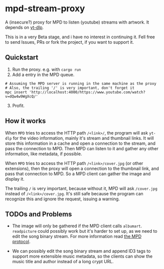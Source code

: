# mpd-stream-proxy
A (insecure?) proxy for MPD to listen (youtube) streams with artwork. It depends on [yt-dlp](https://github.com/yt-dlp/yt-dlp).

This is in a very Beta stage, and i have no interest in continuing it.
Fell free to send Issues, PRs or fork the project, if you want to support it.

## Quickstart

1. Run the proxy. e.g. with `cargo run`
2. Add a entry in the MPD queue.
```
# Assuming the MPD server is running in the same machine as the proxy
# Also, the trailing '/' is very important, don't forget it
mpc insert 'http://localhost:4000/https://www.youtube.com/watch?v=dQw4w9WgXcQ/'
```
3. Profit.

## How it works

When `MPD` tries to access the HTTP path `/<link>/`, 
the program will ask `yt-dlp` for the video information, mainly it's stream and thumbnail links.
It will store this information in a cache and open a connection to the stream, and pass the connection to MPD.
Then MPD can listen to it and gather any other information, like metadata, if possible.

When `MPD` tries to access the HTTP path `/<link>/cover.jpg` (or other extensions), then the proxy will
open a connection to the thumbnail link, and pass that connection to MPD.
So a MPD client can gather the image and display it.

The trailing `/` is very important, because without it, MPD will ask `/cover.jpg` instead of `/<link>/cover.jpg`.
It's still safe because the program can recognize this and ignore the request, issuing a warning.


## TODOs and Problems

* The image will only be gathered if the MPD client calls `albumart`. `readpicture` could possibly work
but it's harder to set up, as we need to edit the song binary stream.
For more information read [the MPD protocol](https://mpd.readthedocs.io/en/latest/protocol.html#the-music-database).

* We can possibly edit the song binary stream and append ID3 tags to support more extensible music metadata,
so the clients can show the music title and author instead of a long crypt URL.

